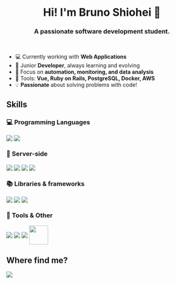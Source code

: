 <h1 align="center">Hi! I'm Bruno Shiohei 👋</h1>
<h3 align="center">A passionate software development student.</h3><br>

- 💻 Currently working with **Web Applications**
- 📖 Junior **Developer**, always learning and evolving
- 🎯 Focus on **automation, monitoring, and data analysis**
- 🔧 Tools: **Vue, Ruby on Rails, PostgreSQL, Docker, AWS**
- 💡 **Passionate** about solving problems with code!

## Skills
<div style="flex-basis: 48%;">
  <h3>💻 Programming Languages</h3>
  <img align="center" src="https://skillicons.dev/icons?i=js" />
  <img align="center" src="https://skillicons.dev/icons?i=ruby" />
<!--   <img align="center" src="https://skillicons.dev/icons?i=php" />
  <img align="center" src="https://skillicons.dev/icons?i=java" /> 
  <img align="center" src="https://skillicons.dev/icons?i=python" />
  <img align="center" src="https://skillicons.dev/icons?i=cs">    -->
</div>


 <div style="flex-basis: 48%;">
   <h3>🎲 Server-side</h3>
   <img align="center" src="https://skillicons.dev/icons?i=mysql" />
   <img align="center" src="https://skillicons.dev/icons?i=postgresql" />
   <img align="center" src="https://skillicons.dev/icons?i=docker" />
<!--    <img align="center" src="https://skillicons.dev/icons?i=jenkins" /> -->
   <img align="center" src="https://skillicons.dev/icons?i=aws" />
</div>

<div style="flex-basis: 48%;">
  <h3>📚 Libraries & frameworks</h3>
  <img align="center" src="https://skillicons.dev/icons?i=vue" />
  <img align="center" src="https://skillicons.dev/icons?i=rails" />
<!--   <img align="center" src="https://skillicons.dev/icons?i=react" />
  <img align="center" src="https://skillicons.dev/icons?i=typescript" /> -->
  <img align="center" src="https://skillicons.dev/icons?i=nodejs" />
</div>

<div style="flex-basis: 48%;">
  <h3>🔨 Tools & Other</h3>
<!--   <img align="center" src="https://skillicons.dev/icons?i=postman" /> -->
  <img align="center" src="https://skillicons.dev/icons?i=git" />
  <img align="center" src="https://skillicons.dev/icons?i=github" />
  <img align="center" src="https://skillicons.dev/icons?i=linux" />
  <img align="center" height="50" width="50" src="https://cdn.jsdelivr.net/gh/devicons/devicon@latest/icons/jira/jira-original.svg"/>
</div>

## Where find me?
<p align="left">
    <a href="https://www.linkedin.com/in/bruno-shiohei/" target="_blank"><img src="https://img.shields.io/badge/-LinkedIn-%230077B5?style=for-the-badge&logo=linkedin&logoColor=white" target="_blank"></a> 
</p>
  
<br>
